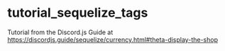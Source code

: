 # tutorial_sequelize_tags
Tutorial from the Discord.js Guide at https://discordjs.guide/sequelize/currency.html#theta-display-the-shop
